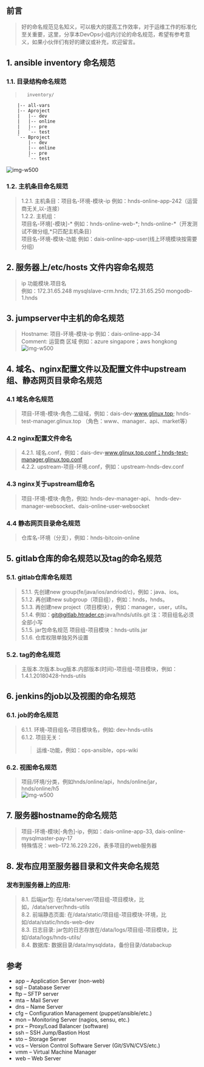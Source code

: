 ## 前言  
>好的命名规范见名知义，可以极大的提高工作效率，对于运维工作的标准化至关重要，这里，分享本DevOps小组内讨论的命名规范，希望有参考意义，如果小伙伴们有好的建议或补充，欢迎留言。  
  
## 1. ansible inventory 命名规范  
### 1.1. 目录结构命名规范  
>		inventory/  
		|-- all-vars  
		|-- Aproject  
		|   |-- dev  
		|   |-- online  
		|   |-- pre  
		|   `-- test  
		`-- Bproject  
		    |-- dev  
		    |-- online  
		    |-- pre  
		    `-- test  
![img-w500](/images/ops001.png)  
  
### 1.2. 主机条目命名规范  
>1.2.1. 主机条目：项目名-环境-模块-ip 例如：hnds-online-app-242（运营商无关,以-连接）  
1.2.2. 主机组：  
项目名-环境[-模块]-* 例如：hnds-online-web-\*; hnds-online-\*（开发测试不做分组,*只匹配主机条目）  
项目名-环境-模块-功能 例如：dais-online-app-user(线上环境模块按需要分组)  
  
## 2. 服务器上/etc/hosts 文件内容命名规范  
>ip 功能模块.项目名   
例如：172.31.65.248 mysqlslave-crm.hnds; 172.31.65.250 mongodb-1.hnds  
      
## 3. jumpserver中主机的命名规范  
>Hostname: 项目-环境-模块-ip 例如：dais-online-app-34  
Comment: 运营商 区域 例如：azure singapore；aws hongkong  
![img-w500](/images/ops002.png)  
  
  
## 4. 域名、nginx配置文件以及配置文件中upstream组、静态网页目录命名规范  
### 4.1 域名命名规范  
>项目-环境-模块-角色.二级域，例如：dais-dev-www.glinux.top; hnds-test-manager.glinux.top （角色：www、manager、api、market等）  
  
### 4.2 nginx配置文件命名  
>4.2.1. 域名.conf，例如：dais-dev-www.glinux.top.conf；hnds-test-manager.glinux.top.conf  
>4.2.2. upstream-项目-环境.conf，例如：upstream-hnds-dev.conf  
  
### 4.3 nginx关于upstream组命名  
>项目-环境-模块-角色，例如: hnds-dev-manager-api、 hnds-dev-manager-websocket、dais-online-user-websocket  
  
### 4.4 静态网页目录命名规范  
>仓库名-环境（分支），例如：hnds-bitcoin-online  
  
## 5. gitlab仓库的命名规范以及tag的命名规范  
### 5.1. gitlab仓库命名规范  
>5.1.1. 先创建new group(fe/java/ios/andriod/c)，例如：java、ios。  
>5.1.2. 再创建new subgroup（项目组），例如：hnds，hnds。   
>5.1.3. 再创建new project（项目模块），例如：manager，user，utils。  
>5.1.4. 例如：git@gitlab.htrader.cn:java/hnds/utils.git 注：项目组名必须全部小写  
>5.1.5. jar包命名规范 项目组-项目模块：hnds-utils.jar  
>5.1.6. 仓库权限单独另外设置  
  
### 5.2. tag的命名规范  
> 主版本.次版本.bug版本.内部版本(时间)-项目组-项目模块，例如：1.4.1.20180428-hnds-utils  
  
## 6. jenkins的job以及视图的命名规范  
### 6.1. job的命名规范  
>6.1.1. 环境-项目组名-项目模块名，例如: dev-hnds-utils  
>6.1.2. 项目无关：  
>> 运维-功能，例如：ops-ansible，ops-wiki  
					  
### 6.2. 视图命名规范  
> 项目/环境/分类，例如hnds/online/api，hnds/online/jar，hnds/online/h5  
![img-w500](/images/ops003.png)  
  
## 7. 服务器hostname的命名规范  
> 项目-环境-模块[-角色]-ip，例如：dais-online-app-33, dais-online-mysqlmaster-pay-17  
>特殊情况：web-172.16.229.226，表多项目的web服务器  
  
## 8. 发布应用至服务器目录和文件夹命名规范  
### 发布到服务器上的应用:  
>8.1. 后端jar包: 在/data/server/项目组-项目模块，比如，/data/server/hnds-utils  
8.2. 前端静态页面: 在/data/static/项目组-项目模块-环境，比如/data/static/hnds-web-dev  
8.3. 日志目录: jar包的日志存放在/data/logs/项目组-项目模块，比如/data/logs/hnds-utils/  
8.4. 数据库: 数据目录/data/mysqldata，备份目录/databackup  
  
## 参考  
* app – Application Server (non-web)  
* sql – Database Server  
* ftp – SFTP server  
* mta – Mail Server  
* dns – Name Server  
* cfg – Configuration Management (puppet/ansible/etc.)  
* mon – Monitoring Server (nagios, sensu, etc.)  
* prx – Proxy/Load Balancer (software)  
* ssh – SSH Jump/Bastion Host  
* sto – Storage Server  
* vcs – Version Control Software Server (Git/SVN/CVS/etc.)  
* vmm – Virtual Machine Manager  
* web – Web Server  